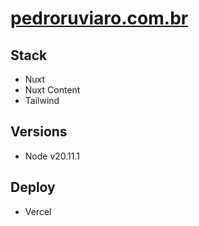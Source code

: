 # [pedroruviaro.com.br](https://pedroruviaro.com.br/)

## Stack

- Nuxt
- Nuxt Content
- Tailwind

## Versions

- Node v20.11.1

## Deploy

- Vercel

